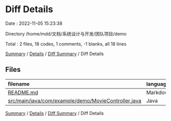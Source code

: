 # Diff Details

Date : 2022-11-05 15:23:38

Directory /home/mdd/文档/系统设计与开发/团队项目/demo

Total : 2 files,  18 codes, 1 comments, -1 blanks, all 18 lines

[Summary](results.md) / [Details](details.md) / [Diff Summary](diff.md) / Diff Details

## Files
| filename | language | code | comment | blank | total |
| :--- | :--- | ---: | ---: | ---: | ---: |
| [README.md](/README.md) | Markdown | -1 | 0 | -1 | -2 |
| [src/main/java/com/example/demo/MovieController.java](/src/main/java/com/example/demo/MovieController.java) | Java | 19 | 1 | 0 | 20 |

[Summary](results.md) / [Details](details.md) / [Diff Summary](diff.md) / Diff Details